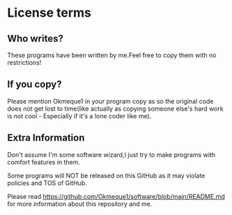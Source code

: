 # License terms

## Who writes?

These programs have been written by me.Feel free to copy them with no restrictions!

## If you copy?
Please mention Okmeque1 in your program copy as so the original code does not get lost to time(like actually as copying someone else's hard work is not cool - Especially if it's a lone coder like me).

## Extra Information


Don't assume I'm some software wizard,I just try to make programs with comfort features in them.

Some programs will NOT be released on this GitHub as it may violate policies and TOS of GitHub.

Please read https://github.com/Okmeque1/software/blob/main/README.md for more information about this repository and me.
